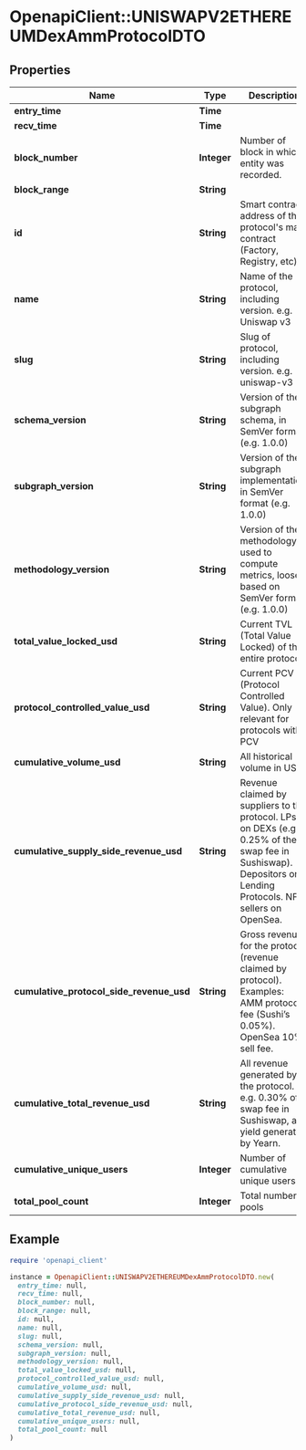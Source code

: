 # OpenapiClient::UNISWAPV2ETHEREUMDexAmmProtocolDTO

## Properties

| Name | Type | Description | Notes |
| ---- | ---- | ----------- | ----- |
| **entry_time** | **Time** |  | [optional] |
| **recv_time** | **Time** |  | [optional] |
| **block_number** | **Integer** | Number of block in which entity was recorded. | [optional] |
| **block_range** | **String** |  | [optional] |
| **id** | **String** | Smart contract address of the protocol&#39;s main contract (Factory, Registry, etc) | [optional] |
| **name** | **String** | Name of the protocol, including version. e.g. Uniswap v3 | [optional] |
| **slug** | **String** | Slug of protocol, including version. e.g. uniswap-v3 | [optional] |
| **schema_version** | **String** |  Version of the subgraph schema, in SemVer format (e.g. 1.0.0) | [optional] |
| **subgraph_version** | **String** | Version of the subgraph implementation, in SemVer format (e.g. 1.0.0) | [optional] |
| **methodology_version** | **String** | Version of the methodology used to compute metrics, loosely based on SemVer format (e.g. 1.0.0) | [optional] |
| **total_value_locked_usd** | **String** | Current TVL (Total Value Locked) of the entire protocol | [optional] |
| **protocol_controlled_value_usd** | **String** | Current PCV (Protocol Controlled Value). Only relevant for protocols with PCV | [optional] |
| **cumulative_volume_usd** | **String** | All historical volume in USD | [optional] |
| **cumulative_supply_side_revenue_usd** | **String** | Revenue claimed by suppliers to the protocol. LPs on DEXs (e.g. 0.25% of the swap fee in Sushiswap). Depositors on Lending Protocols. NFT sellers on OpenSea. | [optional] |
| **cumulative_protocol_side_revenue_usd** | **String** | Gross revenue for the protocol (revenue claimed by protocol). Examples: AMM protocol fee (Sushi’s 0.05%). OpenSea 10% sell fee. | [optional] |
| **cumulative_total_revenue_usd** | **String** | All revenue generated by the protocol. e.g. 0.30% of swap fee in Sushiswap, all yield generated by Yearn. | [optional] |
| **cumulative_unique_users** | **Integer** | Number of cumulative unique users | [optional] |
| **total_pool_count** | **Integer** | Total number of pools | [optional] |

## Example

```ruby
require 'openapi_client'

instance = OpenapiClient::UNISWAPV2ETHEREUMDexAmmProtocolDTO.new(
  entry_time: null,
  recv_time: null,
  block_number: null,
  block_range: null,
  id: null,
  name: null,
  slug: null,
  schema_version: null,
  subgraph_version: null,
  methodology_version: null,
  total_value_locked_usd: null,
  protocol_controlled_value_usd: null,
  cumulative_volume_usd: null,
  cumulative_supply_side_revenue_usd: null,
  cumulative_protocol_side_revenue_usd: null,
  cumulative_total_revenue_usd: null,
  cumulative_unique_users: null,
  total_pool_count: null
)
```

